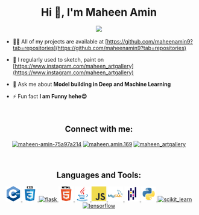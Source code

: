 <h1 align="center">Hi 👋, I'm Maheen Amin</h1>
<p align="center">
  <a href="https://github.com/maheenamin9"><img src="https://readme-typing-svg.herokuapp.com?lines=Associate+Software+Engineer;MERN+stack;Deep+Learning%20|%20Machine+Learning%20|%20AI;Computer+Vision%20|%20Data+Science;Web+Development;Artist;&center=true&width=640&height=50"></a>
</p>


- 👨‍💻 All of my projects are available at [https://github.com/maheenamin9?tab=repositories](https://github.com/maheenamin9?tab=repositories)

- 🎨 I regularly used to sketch, paint on [https://www.instagram.com/maheen_artgallery](https://www.instagram.com/maheen_artgallery)

- 💬 Ask me about **Model building in Deep and Machine Learning**

- ⚡ Fun fact **I am Funny hehe😉**

<br>

<h2 align="center">Connect with me:</h2>
<p align="center">
<a href="https://linkedin.com/in/maheen-amin-75a97a214" target="blank"><img align="center" src="https://raw.githubusercontent.com/rahuldkjain/github-profile-readme-generator/master/src/images/icons/Social/linked-in-alt.svg" alt="maheen-amin-75a97a214" height="30" width="40" /></a>
<a href="https://fb.com/maheen.amin.169" target="blank"><img align="center" src="https://raw.githubusercontent.com/rahuldkjain/github-profile-readme-generator/master/src/images/icons/Social/facebook.svg" alt="maheen.amin.169" height="30" width="40" /></a>
<a href="https://instagram.com/maheen_artgallery" target="blank"><img align="center" src="https://raw.githubusercontent.com/rahuldkjain/github-profile-readme-generator/master/src/images/icons/Social/instagram.svg" alt="maheen_artgallery" height="30" width="40" /></a>
</p>

<br>

<h2 align="center">Languages and Tools:</h2>
<p align="center"> <a href="https://www.w3schools.com/cpp/" target="_blank" rel="noreferrer"> <img src="https://raw.githubusercontent.com/devicons/devicon/master/icons/cplusplus/cplusplus-original.svg" alt="cplusplus" width="40" height="40"/> </a> <a href="https://www.w3schools.com/css/" target="_blank" rel="noreferrer"> <img src="https://raw.githubusercontent.com/devicons/devicon/master/icons/css3/css3-original-wordmark.svg" alt="css3" width="40" height="40"/> </a> <a href="https://flask.palletsprojects.com/" target="_blank" rel="noreferrer"> <img src="https://www.vectorlogo.zone/logos/pocoo_flask/pocoo_flask-icon.svg" alt="flask" width="40" height="40"/> </a> <a href="https://www.w3.org/html/" target="_blank" rel="noreferrer"> <img src="https://raw.githubusercontent.com/devicons/devicon/master/icons/html5/html5-original-wordmark.svg" alt="html5" width="40" height="40"/> </a> <a href="https://www.java.com" target="_blank" rel="noreferrer"> <img src="https://raw.githubusercontent.com/devicons/devicon/master/icons/java/java-original.svg" alt="java" width="40" height="40"/> </a> <a href="https://developer.mozilla.org/en-US/docs/Web/JavaScript" target="_blank" rel="noreferrer"> <img src="https://raw.githubusercontent.com/devicons/devicon/master/icons/javascript/javascript-original.svg" alt="javascript" width="40" height="40"/> </a> <a href="https://www.mysql.com/" target="_blank" rel="noreferrer"> <img src="https://raw.githubusercontent.com/devicons/devicon/master/icons/mysql/mysql-original-wordmark.svg" alt="mysql" width="40" height="40"/> </a> <a href="https://pandas.pydata.org/" target="_blank" rel="noreferrer"> <img src="https://raw.githubusercontent.com/devicons/devicon/2ae2a900d2f041da66e950e4d48052658d850630/icons/pandas/pandas-original.svg" alt="pandas" width="40" height="40"/> </a> <a href="https://www.python.org" target="_blank" rel="noreferrer"> <img src="https://raw.githubusercontent.com/devicons/devicon/master/icons/python/python-original.svg" alt="python" width="40" height="40"/> </a> <a href="https://scikit-learn.org/" target="_blank" rel="noreferrer"> <img src="https://upload.wikimedia.org/wikipedia/commons/0/05/Scikit_learn_logo_small.svg" alt="scikit_learn" width="40" height="40"/> </a> <a href="https://www.tensorflow.org" target="_blank" rel="noreferrer"> <img src="https://www.vectorlogo.zone/logos/tensorflow/tensorflow-icon.svg" alt="tensorflow" width="40" height="40"/> </a> </p>

